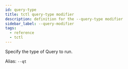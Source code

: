 ```yaml
---
id: query-type
title: tctl query-type modifier
description: definition for the --query-type modifier
sidebar_label: --query-modifier
tags:
  - reference
  - tctl
---
```


Specify the type of Query to run.

Alias: `--qt`
